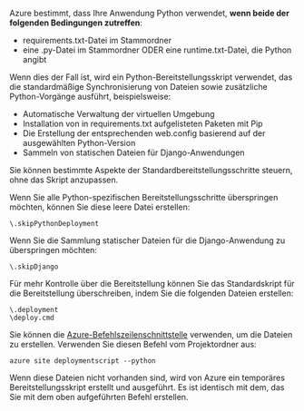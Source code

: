 Azure bestimmt, dass Ihre Anwendung Python verwendet, **wenn beide der folgenden Bedingungen zutreffen**:

- requirements.txt-Datei im Stammordner
- eine .py-Datei im Stammordner ODER eine runtime.txt-Datei, die Python angibt

Wenn dies der Fall ist, wird ein Python-Bereitstellungsskript verwendet, das die standardmäßige Synchronisierung von Dateien sowie zusätzliche Python-Vorgänge ausführt, beispielsweise:

- Automatische Verwaltung der virtuellen Umgebung
- Installation von in requirements.txt aufgelisteten Paketen mit Pip
- Die Erstellung der entsprechenden web.config basierend auf der ausgewählten Python-Version
- Sammeln von statischen Dateien für Django-Anwendungen

Sie können bestimmte Aspekte der Standardbereitstellungsschritte steuern, ohne das Skript anzupassen.

Wenn Sie alle Python-spezifischen Bereitstellungsschritte überspringen möchten, können Sie diese leere Datei erstellen:

    \.skipPythonDeployment

Wenn Sie die Sammlung statischer Dateien für die Django-Anwendung zu überspringen möchten:

    \.skipDjango 

Für mehr Kontrolle über die Bereitstellung können Sie das Standardskript für die Bereitstellung überschreiben, indem Sie die folgenden Dateien erstellen:

    \.deployment
    \deploy.cmd

Sie können die [Azure-Befehlszeilenschnittstelle][] verwenden, um die Dateien zu erstellen. Verwenden Sie diesen Befehl vom Projektordner aus:

    azure site deploymentscript --python

Wenn diese Dateien nicht vorhanden sind, wird von Azure ein temporäres Bereitstellungsskript erstellt und ausgeführt. Es ist identisch mit dem, das Sie mit dem oben aufgeführten Befehl erstellen.

[Azure-Befehlszeilenschnittstelle]: http://azure.microsoft.com/downloads/

<!---HONumber=Oct15_HO3-->